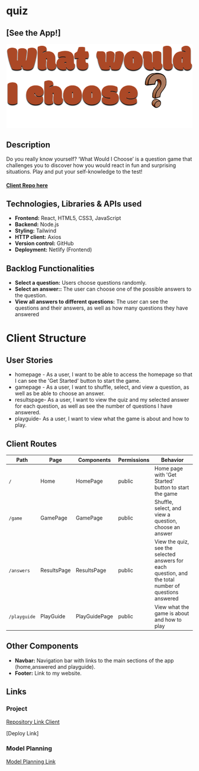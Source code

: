 # quiz

## [See the App!]

![quiz Logo](./src/assets/images/logo.png)

## Description

Do you really know yourself? ‘What Would I Choose’ is a question game that challenges you to discover how you would react in fun and surprising situations. Play and put your self-knowledge to the test!

#### [Client Repo here](https://github.com/somorales/quiz)

## Technologies, Libraries & APIs used

- **Frontend:** React, HTML5, CSS3, JavaScript
- **Backend:** Node.js
- **Styling:** Tailwind
- **HTTP client:** Axios
- **Version control:** GitHub
- **Deployment:** Netlify (Frontend)

## Backlog Functionalities

- **Select a question:** Users choose questions randomly.
- **Select an answer::** The user can choose one of the possible answers to the question.
- **View all answers to different questions:** The user can see the questions and their answers, as well as how many questions they have answered

# Client Structure

## User Stories

- homepage - As a user, I want to be able to access the homepage so that I can see the 'Get Started' button to start the game.
- gamepage - As a user, I want to shuffle, select, and view a question, as well as be able to choose an answer.
- resultspage- As a user, I want to view the quiz and my selected answer for each question, as well as see the number of questions I have answered.
- playguide- As a user, I want to view what the game is about and how to play.

## Client Routes

| Path         | Page        | Components    | Permissions | Behavior                                                                                              |
| ------------ | ----------- | ------------- | ----------- | ----------------------------------------------------------------------------------------------------- |
| `/`          | Home        | HomePage      | public      | Home page with 'Get Started' button to start the game                                                 |
| `/game`      | GamePage    | GamePage      | public      | Shuffle, select, and view a question, choose an answer                                                |
| `/answers`   | ResultsPage | ResultsPage   | public      | View the quiz, see the selected answers for each question, and the total number of questions answered |
| `/playguide` | PlayGuide   | PlayGuidePage | public      | View what the game is about and how to play                                                           |

## Other Components

- **Navbar:** Navigation bar with links to the main sections of the app (home,answered and playguide).
- **Footer:** Link to my website.

## Links

### Project

[Repository Link Client](https://github.com/somorales/quiz)

[Deploy Link]

### Model Planning

[Model Planning Link](https://www.figma.com/design/7Ze9W69jep6CLucInntNqS/What-would-I--choose%3F?node-id=0-1&t=8pvbeymr08sIgqHu-1)
